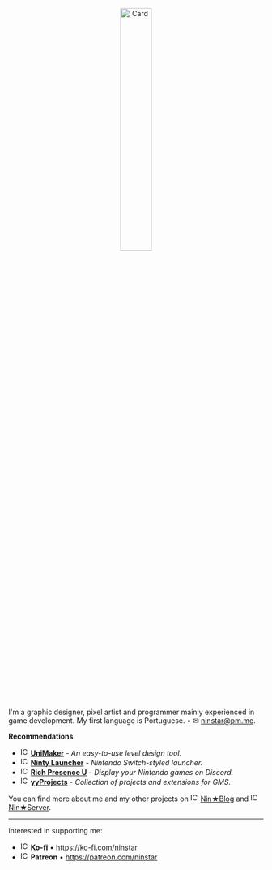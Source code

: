 <p align="center"><img alt="Card" src="https://i.imgur.com/D0k4DCf.png" width="35%"></p>

I'm a graphic designer, pixel artist and programmer mainly experienced in game development.  My first language is Portuguese. • ✉ [ninstar@pm.me](mailto:ninstar@pm.me).

**Recommendations**
- <img alt="ICO" src="https://i.imgur.com/TnFhaFd.png" width="16"> **[UniMaker](https://github.com/ninstar/UniMaker)** - *An easy-to-use level design tool.*
- <img alt="ICO" src="https://i.imgur.com/f6WRKFL.png" width="16"> **[Ninty Launcher](https://github.com/ninstar/Ninty-Launcher)** - *Nintendo Switch-styled launcher.*
- <img alt="ICO" src="https://i.imgur.com/fyDN9sd.png" width="16"> **[Rich Presence U](https://github.com/ninstar/Rich-Presence-U)** - *Display your Nintendo games on Discord.*
- <img alt="ICO" src="https://i.imgur.com/yaf2SCM.png" width="16"> **[yyProjects](https://github.com/ninstar/yyProjects)** - *Collection of projects and extensions for GMS.*

You can find more about me and my other projects on <img alt="ICO" src="https://i.imgur.com/iwt7xWP.png" height="16"> [Nin★Blog](https://ninstars.blogspot.com/) and <img alt="ICO" src="https://i.imgur.com/QQrn6ee.png" width="16"> [Nin★Server](https://invite.gg/ninstar).
___
interested in supporting me:

- <img alt="ICO" src="https://i.imgur.com/K7BG4X0.png" width="16"> **Ko-fi** • <https://ko-fi.com/ninstar>  
- <img alt="ICO" src="https://i.imgur.com/372bEWf.png" width="16"> **Patreon** • <https://patreon.com/ninstar>
